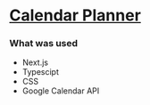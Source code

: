 # [Calendar Planner](https://calendar-scheduler.vercel.app/)


### What was used
- Next.js
- Typescipt
- CSS
- Google Calendar API
